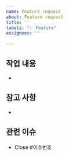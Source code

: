 ```yaml
---
name: Feature request
about: Feature request
title: ''
labels: "✨ Feature"
assignees: ''

---
```


## 작업 내용
- 

## 참고 사항
- 

## 관련 이슈
- Close #이슈번호
